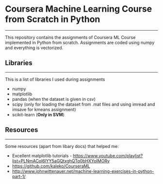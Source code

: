 # Coursera Machine Learning Course from Scratch in Python
---
This repository contains the assignments of Coursera ML Course implemented in Python from scratch.
Assignments are coded using numpy and everything is vectorized.

## Libraries
---
This is a list of libraries I used during assignments
* numpy
* matplotlib
* pandas (when the dataset is given in csv)
* scipy (only for loading the dataset from .mat files and using imread and imsave for kmeans assignment)
* scikit-learn (**Only in SVM**)

## Resources
---
Some resources (apart from libary docs) that helped me:
* Excellent matplotlib tutorials - https://www.youtube.com/playlist?list=PLNmACol6lYY5aGQtxghQTq0bHXYoIMORy
* https://github.com/kaleko/CourseraML
* http://www.johnwittenauer.net/machine-learning-exercises-in-python-part-1/
